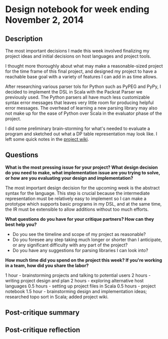 # Design notebook for week ending November 2, 2014

## Description

The most important decisions I made this week involved finalizing my project ideas and initial decisions on host languages and project tools.

I thought more thoroughly about what may make a reasonable-sized project for the time frame of this final project, and designed my project to have a reachable base goal with a variety of features I can add in as time allows.

After researching various parser tols for Python such as PyPEG and PyPy, I decided to implement the DSL in Scala with the Packrat Parser we previously used. The Python parsers all have much less customizable syntax error messages that leaves very little room for producing helpful error messages. The overhead of learning a new parsing library may also not make up for the ease of Python over Scala in the evaluator phase of the project.

I did some preliminary brain-storming for what's needed to evaluate a program and sketched out what a DP table representation may look like. I left some quick notes in the [project wiki](https://github.com/SCheng4/DSL-Project-Sisi-Cheng/wiki).

## Questions

**What is the most pressing issue for your project? What design decision do
you need to make, what implementation issue are you trying to solve, or how
are you evaluating your design and implementation?**

The most important design decision for the upcoming week is the abstract syntax for the language. This step is crucial because the intermediate representation must be relatively easy to implement so I can make a prototype which supports basic programs in my DSL, and at the same time, the IR must be extensible to allow additions without too much efforts.

**What questions do you have for your critique partners? How can they best help
you?**

* Do you see the timeline and scope of my project as reasonable?
* Do you foresee any step taking much longer or shorter than I anticipate, or any significant difficulty with any part of the project?
* Do you have any suggestions for parsing libraries I can look into?

**How much time did you spend on the project this week? If you're working in a
team, how did you share the labor?**

1 hour - brainstorming projects and talking to potential users
2 hours - writing project design and plan
2 hours - exploring alternative host languages
0.5 hours - setting up project files in Scala 
0.5 hours - project notebook
1.5 hour - brainstorming design and implementation ideas; researched topo sort in Scala; added project wiki.

## Post-critique summary

## Post-critique reflection

